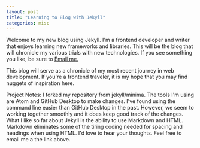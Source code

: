 ```yaml
---
layout: post
title: "Learning to Blog with Jekyll"
categories: misc
---
```


Welcome to my new blog using Jekyll. I'm a frontend developer and writer that enjoys learning new frameworks and libraries. This will be the blog that will chronicle my various trials with new technologies. If you see something you like, be sure to <a href="mailto:cheryl@cherylhughey.com">Email me.</a>

This blog will serve as a chronicle of my most recent journey in web development. If you're a frontend traveler, it is my hope that you may find nuggets of inspiration here.

Project Notes: I forked my repository from jekyll/minima. The tools I'm using are Atom and GitHub Desktop to make changes. I've found using the command line easier than GitHub Desktop in the past. However, we seem to working together smoothly and it does keep good track of the changes. What I like so far about Jekyll is the ability to use Markdown and HTML. Markdown eliminates some of the tiring coding needed for spacing and headings when using HTML. I'd love to hear your thoughts. Feel free to email me a the link above.
